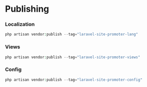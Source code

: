 # Publishing
### Localization
```php
php artisan vendor:publish --tag="laravel-site-promoter-lang"
```

### Views
```php
php artisan vendor:publish --tag="laravel-site-promoter-views"
```

### Config
```php
php artisan vendor:publish --tag="laravel-site-promoter-config"
```